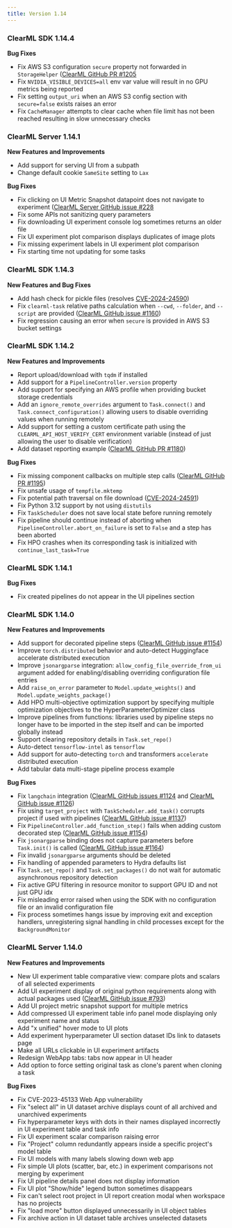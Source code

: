 ```yaml
---
title: Version 1.14
---
```


### ClearML SDK 1.14.4

**Bug Fixes**
* Fix AWS S3 configuration `secure` property not forwarded in `StorageHelper` ([ClearML GitHub PR #1205](https://github.com/allegroai/clearml/pull/1205)
* Fix `NVIDIA_VISIBLE_DEVICES=all` env var value will result in no GPU metrics being reported
* Fix setting `output_uri` when an AWS S3 config section with `secure=false` exists raises an error
* Fix `CacheManager` attempts to clear cache when file limit has not been reached resulting in slow unnecessary checks

### ClearML Server 1.14.1

**New Features and Improvements**
* Add support for serving UI from a subpath
* Change default cookie `SameSite` setting to `Lax`

**Bug Fixes**
* Fix clicking on UI Metric Snapshot datapoint does not navigate to experiment ([ClearML Server GitHub issue #228](https://github.com/allegroai/clearml-server/issues/228)
* Fix some APIs not sanitizing query parameters
* Fix downloading UI experiment console log sometimes returns an older file
* Fix UI experiment plot comparison displays duplicates of image plots
* Fix missing experiment labels in UI experiment plot comparison
* Fix starting time not updating for some tasks

### ClearML SDK 1.14.3

**New Features and Bug Fixes**
* Add hash check for pickle files (resolves [CVE-2024-24590](https://github.com/advisories/GHSA-cpcw-9h9m-wqw9))
* Fix `clearml-task` relative paths calculation when `--cwd`, `--folder`, and `--script` are provided ([ClearML GitHub issue #1160](https://github.com/allegroai/clearml/issues/1160))
* Fix regression causing an error when `secure` is provided in AWS S3 bucket settings

### ClearML SDK 1.14.2

**New Features and Improvements**
* Report upload/download with `tqdm` if installed
* Add support for a `PipelineController.version` property
* Add support for specifying an AWS profile when providing bucket storage credentials
* Add an `ignore_remote_overrides` argument to `Task.connect()` and `Task.connect_configuration()` allowing users to
  disable overriding values when running remotely
* Add support for setting a custom certificate path using the `CLEARML_API_HOST_VERIFY_CERT` environment variable 
  (instead of just allowing the user to disable verification)
* Add dataset reporting example ([ClearML GitHub PR #1180](https://github.com/allegroai/clearml/pull/1180))

**Bug Fixes**
* Fix missing component callbacks on multiple step calls ([ClearML GitHub PR #1195](https://github.com/allegroai/clearml/pull/1195))
* Fix unsafe usage of `tempfile.mktemp`
* Fix potential path traversal on file download ([CVE-2024-24591](https://github.com/advisories/GHSA-m95h-p4gg-wfw3))
* Fix Python 3.12 support by not using `distutils`
* Fix `TaskScheduler` does not save local state before running remotely
* Fix pipeline should continue instead of aborting when `PipelineController.abort_on_failure` is set to `False` and a 
  step has been aborted
* Fix HPO crashes when its corresponding task is initialized with `continue_last_task=True`

### ClearML SDK 1.14.1

**Bug Fixes**
* Fix created pipelines do not appear in the UI pipelines section

### ClearML SDK 1.14.0
**New Features and Improvements**
* Add support for decorated pipeline steps ([ClearML GitHub issue #1154](https://github.com/allegroai/clearml/issues/1154))
* Improve `torch.distributed` behavior and auto-detect Huggingface accelerate distributed execution
* Improve `jsonargparse` integration: `allow_config_file_override_from_ui` argument added for enabling/disabling 
overriding configuration file entries
* Add `raise_on_error` parameter to `Model.update_weights()` and `Model.update_weights_package()`
* Add HPO multi-objective optimization support by specifying multiple optimization objectives to the HyperParameterOptimizer class
* Improve pipelines from functions: libraries used by pipeline steps no longer have to be imported in the step itself 
and can be imported globally instead
* Support clearing repository details in `Task.set_repo()`
* Auto-detect `tensorflow-intel` as `tensorflow`
* Add support for auto-detecting `torch` and transformers `accelerate` distributed execution
* Add tabular data multi-stage pipeline process example

**Bug Fixes**
* Fix `langchain` integration ([ClearML GitHub issues #1124](https://github.com/allegroai/clearml/issues/1124) and [ClearML GitHub issue #1126](https://github.com/allegroai/clearml/issues/1126))
* Fix using `target_project` with `TaskScheduler.add_task()` corrupts project if used with pipelines ([ClearML GitHub issue #1137](https://github.com/allegroai/clearml/issues/1137))
* Fix `PipelineController.add_function_step()` fails when adding custom decorated step ([ClearML GitHub issue #1154](https://github.com/allegroai/clearml/issues/1154))
* Fix `jsonargparse` binding does not capture parameters before `Task.init()` is called ([ClearML GitHub issue #1164](https://github.com/allegroai/clearml/issues/1164))
* Fix invalid `jsonargparse` arguments should be deleted
* Fix handling of appended parameters to Hydra defaults list
* Fix `Task.set_repo()` and `Task.set_packages()` do not wait for automatic asynchronous repository detection
* Fix active GPU filtering in resource monitor to support GPU ID and not just GPU idx
* Fix misleading error raised when using the SDK with no configuration file or an invalid configuration file
* Fix process sometimes hangs issue by improving exit and exception handlers, unregistering signal handling in child 
processes except for the `BackgroundMonitor`

### ClearML Server 1.14.0

**New Features and Improvements** 
* New UI experiment table comparative view: compare plots and scalars of all selected experiments
* Add UI experiment display of original python requirements along with actual packages used ([ClearML GitHub issue #793](https://github.com/allegroai/clearml/issues/793))
* Add UI project metric snapshot support for multiple metrics
* Add compressed UI experiment table info panel mode displaying only experiment name and status
* Add "x unified" hover mode to UI plots
* Add experiment hyperparameter UI section dataset IDs link to datasets page
* Make all URLs clickable in UI experiment artifacts
* Redesign WebApp tabs: tabs now appear in UI header
* Add option to force setting original task as clone's parent when cloning a task

**Bug Fixes**
* Fix CVE-2023-45133 Web App vulnerability
* Fix "select all" in UI dataset archive displays count of all archived and unarchived experiments
* Fix hyperparameter keys with dots in their names displayed incorrectly in UI experiment table and task info
* Fix UI experiment scalar comparison raising error
* Fix "Project" column redundantly appears inside a specific project's model table
* Fix UI models with many labels slowing down web app
* Fix simple UI plots (scatter, bar, etc.) in experiment comparisons not merging by experiment
* Fix UI pipeline details panel does not display information
* Fix UI plot "Show/hide" legend button sometimes disappears
* Fix can't select root project in UI report creation modal when workspace has no projects 
* Fix "load more" button displayed unnecessarily in UI object tables
* Fix archive action in UI dataset table archives unselected datasets
